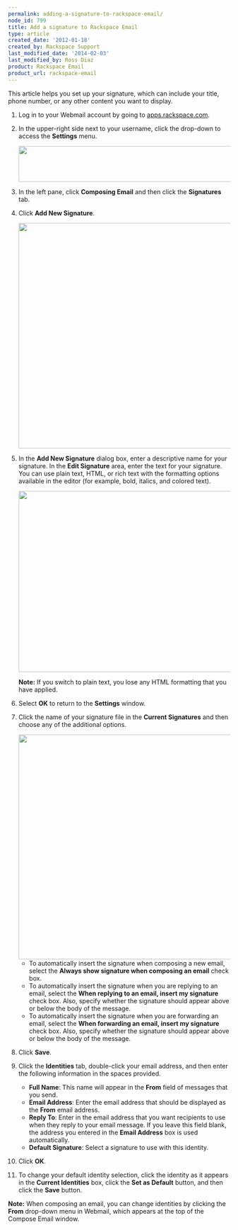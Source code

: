 ```yaml
---
permalink: adding-a-signature-to-rackspace-email/
node_id: 799
title: Add a signature to Rackspace Email
type: article
created_date: '2012-01-18'
created_by: Rackspace Support
last_modified_date: '2014-02-03'
last_modified_by: Ross Diaz
product: Rackspace Email
product_url: rackspace-email
---
```


This article helps you set up your signature, which can include your title, phone number, or any other content you want to display.

1. Log in to your Webmail account by going to [apps.rackspace.com](http://apps.rackspace.com).
2. In the upper-right side next to your username, click the drop-down to access the **Settings** menu.

    <img src="{% asset_path rackspace-email/adding-a-signature-to-rackspace-email/WebmailSettings.png %}" width="703" height="81" />

3. In the left pane, click **Composing Email** and then click the **Signatures** tab.
4. Click **Add New Signature**.

    <img src="{% asset_path rackspace-email/adding-a-signature-to-rackspace-email/AddNewSig.png %}" width="613" height="509" />

5. In the **Add New Signature** dialog box, enter a descriptive name for your signature. In the **Edit Signature** area, enter the text for your
signature. You can use plain text, HTML, or rich text with the formatting options available in the editor (for example, bold, italics, and colored
text).

    <img src="{% asset_path rackspace-email/adding-a-signature-to-rackspace-email/TestSig.png %}" width="613" height="409" />

    **Note:** If you switch to plain text, you lose any HTML formatting that you have applied.

6. Select **OK** to return to the **Settings** window.
7. Click the name of your signature file in the **Current Signatures** and then choose any of the additional options.

    <img src="{% asset_path rackspace-email/adding-a-signature-to-rackspace-email/SigOptions.png %}" width="612" height="508" />

    - To automatically insert the signature when composing a new email, select the **Always show signature when composing an email** check box.
    - To automatically insert the signature when you are replying to an email, select the **When replying to an email, insert my signature** check box. Also, specify whether the signature should appear above or below the body of the message.
    - To automatically insert the signature when you are forwarding an email, select the **When forwarding an email, insert my signature** check box. Also, specify whether the signature should appear above or below the body of the message.

8. Click **Save**.
9. Click the **Identities** tab, double-click your email address, and then enter the following information in the spaces provided.

    <img src="{% asset_path rackspace-email/adding-a-signature-to-rackspace-email/(E%26A)RackspaceEmailSignature6.png %}" alt="" />

    - **Full Name**: This name will appear in the **From** field of messages that you send.
    - **Email Address**: Enter the email address that should be displayed as the **From** email address.
    - **Reply To**: Enter in the email address that you want recipients to use when they reply to your email message. If you leave this field
    blank, the address you entered in the **Email Address** box is used automatically.
    - **Default Signature**: Select a signature to use with this identity.

10. Click **OK**.

10. To change your default identity selection, click the identity as it appears in the **Current Identities** box, click the **Set as Default** button, and then click the **Save** button.

**Note:** When composing an email, you can change identities by clicking the **From** drop-down menu in Webmail, which appears at the top of the
Compose Email window.
